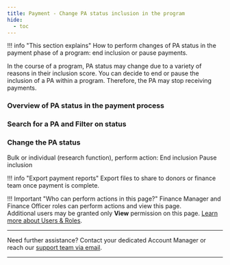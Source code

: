 ```yaml
---
title: Payment - Change PA status inclusion in the program
hide:
  - toc
---
```


!!! info "This section explains"
    How to perform changes of PA status in the payment phase of a program: end inclusion or pause payments.

In the course of a program, PA status may change due to a variety of reasons in their inclusion score. You can decide to end or pause the inclusion of a PA within a program. Therefore, the PA may stop receiving payments.


### Overview of PA status in the payment process


### Search for a PA and Filter on status

### Change the PA status

Bulk or individual (research function), perform action:
End inclusion
Pause inclusion


!!! info "Export payment reports"
    Export files to share to donors or finance team once payment is complete.

!!! Important "Who can perform actions in this page?"
    Finance Manager and Finance Officer roles can perform actions and view this page.  
    Additional users may be granted only **View** permission on this page. [Learn more about Users & Roles](../users/users-roles-page.md).

___
Need further assistance? Contact your dedicated Account Manager or reach our [support team via email](mailto:support@121.global).
___
